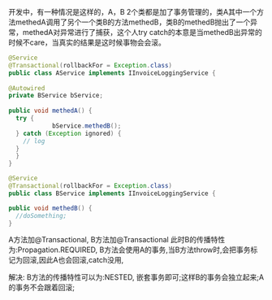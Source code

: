 开发中，有一种情况是这样的，A，B 2个类都是加了事务管理的，类A其中一个方法methedA调用了另个一个类B的方法methedB，类B的methedB抛出了一个异常，methedA对异常进行了捕获，这个人try catch的本意是当methedB出异常的时候不care，当真实的结果是这时候事物会会滚。

```java
@Service
@Transactional(rollbackFor = Exception.class)
public class AService implements IInvoiceLoggingService {
  
@Autowired
private BService bService;
  
public void methedA() {
  try {
  			bService.methedB();
  } catch (Exception ignored) {
    // log
  }
  }
}

@Service
@Transactional(rollbackFor = Exception.class)
public class BService implements IInvoiceLoggingService {

public void methedB() {
  //doSomething;
}
```



A方法加@Transactional, B方法加@Transactional 此时B的传播特性为:Propagation.REQUIRED,
B方法会使用A的事务,当B方法throw时,会把事务标记为回滚,因此A也会回滚,catch没用,

解决:
B方法的传播特性可以为:NESTED, 嵌套事务即可;这样B的事务会独立起来;A的事务不会跟着回滚;

